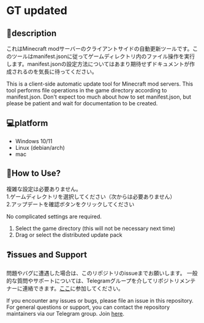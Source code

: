 # GT updated
## 📝description
これはMinecraft modサーバーのクライアントサイドの自動更新ツールです。このツールはmanifest.jsonに従ってゲームディレクトリ内のファイル操作を実行します。manifest.jsonの設定方法についてはあまり期待せずドキュメントが作成されるのを気長に待ってください。

This is a client-side automatic update tool for Minecraft mod servers. This tool performs file operations in the game directory according to manifest.json. Don't expect too much about how to set manifest.json, but please be patient and wait for documentation to be created.
## 💻platform
- Windows 10/11
- Linux (debian/arch)
- mac
## 🤔How to Use?
複雑な設定は必要ありません。  
1.ゲームディレクトリを選択してください（次からは必要ありません）  
2.アップデートを確認ボタンをクリックしてください

No complicated settings are required.
1. Select the game directory (this will not be necessary next time)
2. Drag or select the distributed update pack
## ❓issues and Support
問題やバグに遭遇した場合は、このリポジトリのissueまでお願いします。
一般的な質問やサポートについては、Telegramグループを介してリポジトリメンテナーに連絡できます。[ここ](https://t.me/+o1gwsjoeg0xiZjE1)に参加してください。

If you encounter any issues or bugs, please file an issue in this repository.
For general questions or support, you can contact the repository maintainers via our Telegram group. Join [here](https://t.me/+o1gwsjoeg0xiZjE1).
